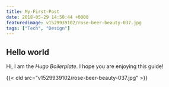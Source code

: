 ```yaml
---
title: My-First-Post
date: 2018-05-29 14:50:44 +0000
featuredimage: v1529939102/rose-beer-beauty-037.jpg
tags: ["Tech", "Design"]
---
```

## Hello world

Hi, I am the _Hugo Boilerplate_. I hope you are enjoying this guide!

{{< cld src="v1529939102/rose-beer-beauty-037.jpg" >}}

